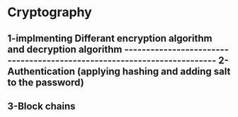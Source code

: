 # Cryptography
1-implmenting Differant encryption algorithm and decryption algorithm                                                                                               ------------------------------------------------------------------------
2-Authentication (applying hashing and adding salt to the password) 
------------------------------------------------------------------------
3-Block chains
------------------------------------------------------------------------
